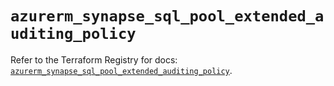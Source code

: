 # `azurerm_synapse_sql_pool_extended_auditing_policy`

Refer to the Terraform Registry for docs: [`azurerm_synapse_sql_pool_extended_auditing_policy`](https://registry.terraform.io/providers/hashicorp/azurerm/4.24.0/docs/resources/synapse_sql_pool_extended_auditing_policy).
